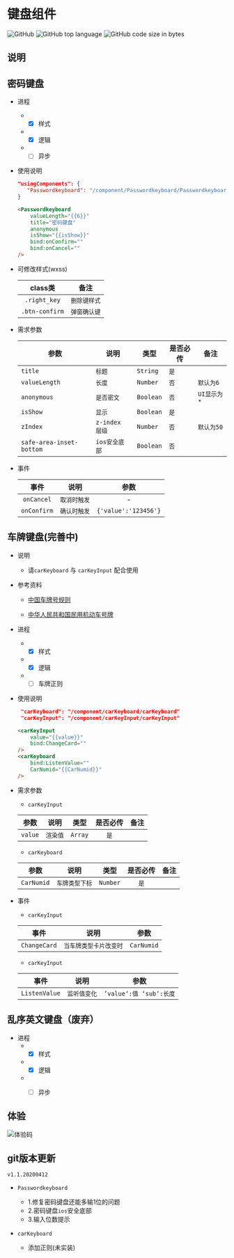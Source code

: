# 	键盘组件

![GitHub](https://img.shields.io/github/license/SevenDreamYang/SDY_keyboard)
![GitHub top language](https://img.shields.io/github/languages/top/SevenDreamYang/SDY_keyboard)
![GitHub code size in bytes](https://img.shields.io/github/languages/code-size/SevenDreamYang/SDY_keyboard)

## 说明

## 密码键盘

- 进程

  -  - [x] 样式
  -  - [x] 逻辑
  -  - [ ] 异步	

- 使用说明

  ```JSON
  "usingComponents": {
     "Passwordkeyboard": "/component/Passwordkeyboard/Passwordkeyboard"
  }	
  ```

  ```html
  <Passwordkeyboard 
      valueLength="{{6}}" 
      title="密码键盘" 
      anonymous 
      isShow="{{isShow}}" 
      bind:onConfirm=""
      bind:onCancel=""
  />
  ```

- 可修改样式(wxss)

  |    class类     |     备注     |
  | :------------: | :----------: |
  |  `.right_key`  | `删除键样式` |
  | `.btn-confirm` | `弹窗确认键` |

- 需求参数

  | 参数                     | 说明           | 类型      | 是否必传 | 备注         |
  | ------------------------ | -------------- | --------- | -------- | ------------ |
  | `title`                  | `标题`         | `String`  | `是`     |              |
  | `valueLength`            | `长度`         | `Number`  | `否`     | `默认为6`    |
  | `anonymous`              | `是否密文`     | `Boolean` | `否`     | `UI显示为 *` |
  | `isShow`                 | `显示`         | `Boolean` | `是`     |              |
  | `zIndex`                 | `z-index 层级` | `Number`  | `否`     | `默认为50`   |
  | `safe-area-inset-bottom` | `ios安全底部`  | `Boolean` | `否`     |              |

- 事件

  |    事件     |     说明     |         参数         |
  | :---------: | :----------: | :------------------: |
  | `onCancel`  | `取消时触发` |          -           |
  | `onConfirm` | `确认时触发` | `{'value':'123456'}` |

## 车牌键盘(完善中)

- 说明

  - 请`carKeyboard` 与 `carKeyInput` 配合使用

- 参考资料

  - [中国车牌号规则](http://www.360doc.com/content/19/1018/10/48933397_867582489.shtml)

  - [中华人民共和国民用机动车号牌](https://zh.wikipedia.org/wiki/%E4%B8%AD%E5%8D%8E%E4%BA%BA%E6%B0%91%E5%85%B1%E5%92%8C%E5%9B%BD%E6%B0%91%E7%94%A8%E6%9C%BA%E5%8A%A8%E8%BD%A6%E5%8F%B7%E7%89%8C)

- 进程

  -  - [x] 样式
  -  - [x] 逻辑
  -  - [ ] 车牌正则

- 使用说明

  ```JSON
   "carKeyboard": "/component/carKeyboard/carKeyboard"
   "carKeyInput": "/component/carKeyInput/carKeyInput"
  ```

  ```HTML
  <carKeyInput  
      value="{{value}}" 
      bind:ChangeCard=""
  />
  <carKeyboard 
      bind:ListenValue=""  
      CarNumid="{{CarNumid}}"
  />
  ```

- 需求参数

  - `carKeyInput`

  |  参数   |   说明   |  类型   | 是否必传 | 备注 |
  | :-----: | :------: | :-----: | :------: | :--: |
  | `value` | `渲染值` | `Array` |   `是`   |      |

  - `carKeyboard`

  |    参数    |      说明      |   类型   | 是否必传 | 备注 |
  | :--------: | :------------: | :------: | :------: | :--: |
  | `CarNumid` | `车牌类型下标` | `Number` |   `是`   |      |

- 事件

  - `carKeyInput`

  |     事件     |          说明          |    参数    |
  | :----------: | :--------------------: | :--------: |
  | `ChangeCard` | `当车牌类型卡片改变时` | `CarNumid` |

  - `carKeyInput`

  |     事件      |     说明     |          参数           |
  | :-----------: | :----------: | :---------------------: |
  | `ListenValue` | `监听值变化` | `’value‘:值 ‘sub‘:长度` |

## 乱序英文键盘（废弃）

- 进程
  -  - [x] 样式
  -  - [x] 逻辑
  -  - [ ] 异步	


## 体验

![体验码](https://gitee.com/SevenDreamYang/miniprogram-keyboard-type/raw/master/asset/1.jpg)

## git版本更新

`v1.1.20200412`

- `Passwordkeyboard`
  - 1.修复密码键盘还能多输1位的问题
  - 2.密码键盘`ios`安全底部
  - 3.输入位数提示

- `carKeyboard`
  - 添加正则(未实装)